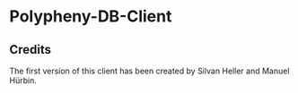 # Polypheny-DB-Client



## Credits
The first version of this client has been created by Silvan Heller and Manuel Hürbin.